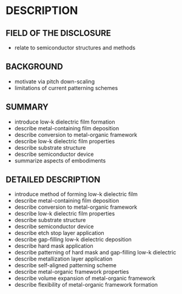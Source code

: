 # DESCRIPTION

## FIELD OF THE DISCLOSURE

- relate to semiconductor structures and methods

## BACKGROUND

- motivate via pitch down-scaling
- limitations of current patterning schemes

## SUMMARY

- introduce low-k dielectric film formation
- describe metal-containing film deposition
- describe conversion to metal-organic framework
- describe low-k dielectric film properties
- describe substrate structure
- describe semiconductor device
- summarize aspects of embodiments

## DETAILED DESCRIPTION

- introduce method of forming low-k dielectric film
- describe metal-containing film deposition
- describe conversion to metal-organic framework
- describe low-k dielectric film properties
- describe substrate structure
- describe semiconductor device
- describe etch stop layer application
- describe gap-filling low-k dielectric deposition
- describe hard mask application
- describe patterning of hard mask and gap-filling low-k dielectric
- describe metallization layer application
- describe self-aligned patterning scheme
- describe metal-organic framework properties
- describe volume expansion of metal-organic framework
- describe flexibility of metal-organic framework formation

